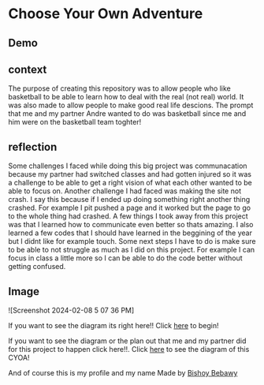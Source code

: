 # Choose Your Own Adventure
## Demo
## context ## 
The purpose of creating this repository was to allow people who like basketball to be able to learn how to deal with the real (not real) world. It was also made to allow people to make good real life descions. The prompt that me and my partner Andre wanted to do was basketball since me and him were on the basketball team toghter!

## reflection ## 
Some challenges I faced while doing this big project was communacation because my partner had switched classes and had gotten injured so it was a challenge to be able to get a right vision of what each other wanted to be able to focus on. Another challenge I had faced was making the site not crash. I say this because if I ended up doing something right another thing crashed. For example I pit pushed a page and it worked but the page to go to the whole thing had crashed. A few things I took away from this project was that I learned how to communicate even better so thats amazing. I also learned a few codes that I should have learned in the beggining of the year but I didnt like for example touch. Some next steps I have to do is make sure to be able to not struggle as much as I did on this project. For example I can focus in class a little more so I can be able to do the code better without getting confused. 

## Image ##
![Screenshot 2024-02-08 5 07 36 PM]

If you want to see the diagram its right here!!
Click [here](https://github.com/bishoyb1251/Basketball-apocalypse.md) to begin!

If you want to see the diagram or the plan out that me and my partner did for this project to happen click here!!.
Click [here](https://docs.google.com/drawings/d/1N10oLr_YWgnrrlBAN9gYQ80WG5lO_AubPXytTIoqQew/edit) to see the diagram of this CYOA!

And of course this is my profile and my name
Made by [Bishoy Bebawy](https://github.com/bishoyb1251)

